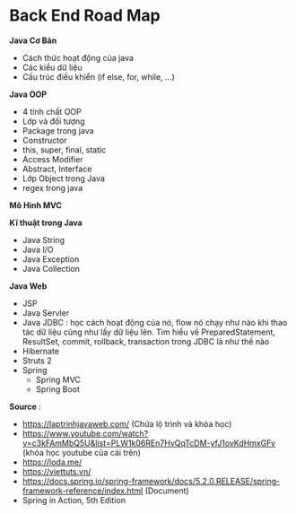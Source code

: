 # Back End Road Map

**Java Cơ Bản**
- Cách thức hoạt động của java
- Các kiểu dữ liệu
- Cấu trúc điều khiển (if else, for, while, ...)

**Java OOP**
- 4 tính chất OOP
- Lớp và đối tượng
- Package trong java
- Constructor
- this, super, final, static
- Access Modifier
- Abstract, Interface
- Lớp Object trong Java
- regex trong java

**Mô Hình MVC**

**Kĩ thuật trong Java**
- Java String
- Java I/O
- Java Exception
- Java Collection

**Java Web**
- JSP
- Java Servler
- Java JDBC :  học cách hoạt động của nó, flow nó chạy như nào khi thao tác dữ liệu cũng như lấy dữ liệu lên. Tìm hiểu về PreparedStatement, ResultSet, commit, rollback, transaction trong JDBC là như thế nào
- Hibernate
- Struts 2
- Spring 
	+ Spring MVC
	+ Spring Boot

**Source** :
+ https://laptrinhjavaweb.com/ (Chứa lộ trình và khóa học)
+ https://www.youtube.com/watch?v=c3kFAmMbQ5U&list=PLW1k06REn7HvQqTcDM-yfJ1ovKdHmxGFv (khóa học youtube của cái trên)
+ https://loda.me/
+ https://viettuts.vn/ 
+ https://docs.spring.io/spring-framework/docs/5.2.0.RELEASE/spring-framework-reference/index.html (Document)
+ Spring in Action, 5th Edition

